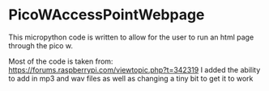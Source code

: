 # PicoWAccessPointWebpage
This micropython code is written to allow for the user to run an html page through the pico w.

Most of the code is taken from: https://forums.raspberrypi.com/viewtopic.php?t=342319
I added the ability to add in mp3 and wav files as well as changing a tiny bit to get it to work
